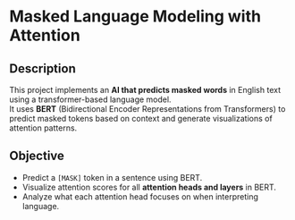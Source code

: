 # Masked Language Modeling with Attention

## Description
This project implements an **AI that predicts masked words** in English text using a transformer-based language model.  
It uses **BERT** (Bidirectional Encoder Representations from Transformers) to predict masked tokens based on context and generate visualizations of attention patterns.

## Objective
- Predict a `[MASK]` token in a sentence using BERT.  
- Visualize attention scores for all **attention heads and layers** in BERT.  
- Analyze what each attention head focuses on when interpreting language.
